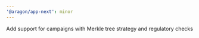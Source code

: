 ```yaml
---
'@aragon/app-next': minor
---
```


Add support for campaigns with Merkle tree strategy and regulatory checks
